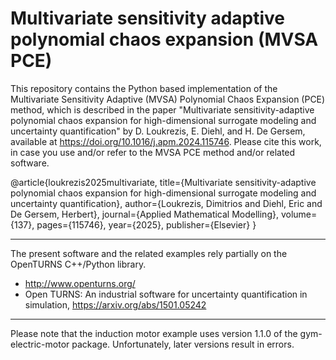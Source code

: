 # Multivariate sensitivity adaptive polynomial chaos expansion (MVSA PCE)

This repository contains the Python based implementation of the Multivariate Sensitivity Adaptive (MVSA) Polynomial Chaos Expansion (PCE) method, which is described in the paper "Multivariate sensitivity-adaptive polynomial chaos expansion for high-dimensional surrogate modeling and uncertainty quantification" by D. Loukrezis, E. Diehl, and H. De Gersem, available at https://doi.org/10.1016/j.apm.2024.115746. Please cite this work, in case you use and/or refer to the MVSA PCE method and/or related software.

@article{loukrezis2025multivariate,
  title={Multivariate sensitivity-adaptive polynomial chaos expansion for high-dimensional surrogate modeling and uncertainty quantification},
  author={Loukrezis, Dimitrios and Diehl, Eric and De Gersem, Herbert},
  journal={Applied Mathematical Modelling},
  volume={137},
  pages={115746},
  year={2025},
  publisher={Elsevier}
}

---

The present software and the related examples rely partially on the OpenTURNS 
C++/Python library.
- http://www.openturns.org/ 
- Open TURNS: An industrial software for uncertainty quantification in 
simulation, https://arxiv.org/abs/1501.05242 

---

Please note that the induction motor example uses version 1.1.0 of the gym-electric-motor package. Unfortunately, later versions result in errors.